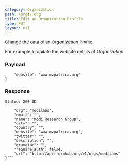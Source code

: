```yaml
---
category: Organization
path: /orgs/:org
title: Edit an Organization Profile
type: PUT
layout: nil
---
```


Change the data of an *Organization* Profile.

For example to update the website details of *Organization*

### Payload

```{
    "website": "www.mvpafrica.org"
}
```

### Response


```Status: 200 OK```

```{
    "org": "modilabs",
    "email": "",
    "name": "Modi Research Group",
    "city": "",
    "country": "",
    "website": "www.mvpafrica.org",
    "twitter": "",
    "description": "",
    "gravatar": "",
    "require_auth": false,
    "url": "http://api.formhub.org/v1/orgs/modilabs"
}```
